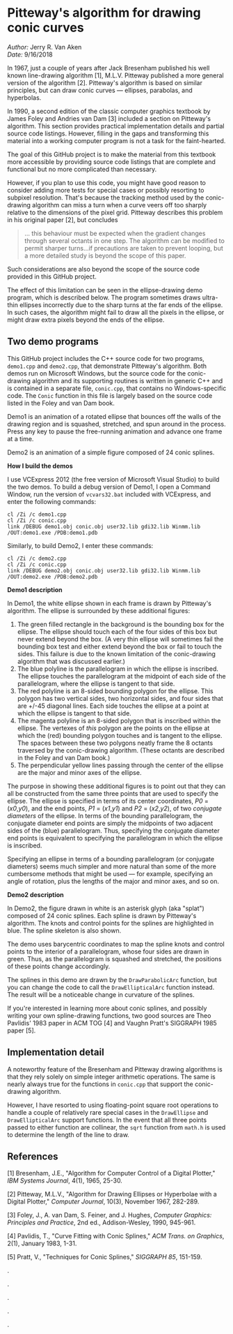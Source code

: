 # Pitteway's algorithm for drawing conic curves
  
_Author:_ Jerry R. Van Aken  
_Date:_ 9/16/2018

In 1967, just a couple of years after Jack Bresenham published his well known line-drawing algorithm [1], M.L.V. Pitteway published a more general version of the algorithm [2]. Pitteway's algorithm is based on similar principles, but can draw conic curves — ellipses, parabolas, and hyperbolas.

In 1990, a second edition of the classic computer graphics textbook by James Foley and Andries van Dam [3] included a section on Pitteway's algorithm. This section provides practical implementation details and partial source code listings. However, filling in the gaps and transforming this material into a working computer program is not a task for the faint-hearted.

The goal of this GitHub project is to make the material from this textbook more accessible by providing source code listings that are complete and functional but no more complicated than necessary. 

However, if you plan to use this code, you might have good reason to consider adding more tests for special cases or possibly resorting to subpixel resolution. That's because the tracking method used by the conic-drawing algorithm can miss a turn when a curve veers off too sharply relative to the dimensions of the pixel grid. Pitteway describes this problem in his original paper [2], but concludes 

>... this behaviour must be expected when the gradient changes through several octants in one step. The algorithm can be modified to permit sharper turns...if precautions are taken to prevent looping, but a more detailed study is beyond the scope of this paper.

Such considerations are also beyond the scope of the source code provided in this GitHub project.

The effect of this limitation can be seen in the ellipse-drawing demo program, which is described below. The program sometimes draws ultra-thin ellipses incorrectly due to the sharp turns at the far ends of the ellipse. In such cases, the algorithm might fail to draw all the pixels in the ellipse, or might draw extra pixels beyond the ends of the ellipse.

## Two demo programs

This GitHub project includes the C++ source code for two programs, `demo1.cpp` and `demo2.cpp`, that demonstrate Pitteway's algorithm. Both demos run on Microsoft Windows, but the source code for the conic-drawing algorithm and its supporting routines is written in generic C++ and is contained in a separate file, `conic.cpp`, that contains no Windows-specific code. The `Conic` function in this file is largely based on the source code listed in the Foley and van Dam book.

Demo1 is an animation of a rotated ellipse that bounces off the walls of the drawing region and is squashed, stretched, and spun around in the process. Press any key to pause the free-running animation and advance one frame at a time.

Demo2 is an animation of a simple figure composed of 24 conic splines.

**How I build the demos**

I use VCExpress 2012 (the free version of Microsoft Visual Studio) to build the two demos. To build a debug version of Demo1, I open a Command Window, run the version of `vcvars32.bat` included with VCExpress, and enter the following commands:

`cl /Zi /c demo1.cpp`  
`cl /Zi /c conic.cpp`  
`link /DEBUG demo1.obj conic.obj user32.lib gdi32.lib Winmm.lib /OUT:demo1.exe /PDB:demo1.pdb`

Similarly, to build Demo2, I enter these commands:
 
`cl /Zi /c demo2.cpp`  
`cl /Zi /c conic.cpp`  
`link /DEBUG demo2.obj conic.obj user32.lib gdi32.lib Winmm.lib /OUT:demo2.exe /PDB:demo2.pdb`

**Demo1 description**

In Demo1, the white ellipse shown in each frame is drawn by Pitteway's algorithm. The ellipse is surrounded by these additional figures:
1. The green filled rectangle in the background is the bounding box for the ellipse. The ellipse should touch each of the four sides of this box but never extend beyond the box. (A very thin ellipse will sometimes fail the bounding box test and either extend beyond the box or fail to touch the sides. This failure is due to the known limitation of the conic-drawing algorithm that was discussed earlier.)
2. The blue polyline is the parallelogram in which the ellipse is inscribed. The ellipse touches the parallelogram at the midpoint of each side of the parallelogram, where the ellipse is tangent to that side.
3. The red polyline is an 8-sided bounding polygon for the ellipse. This polygon has two vertical sides, two horizontal sides, and four sides that are +/-45 diagonal lines. Each side touches the ellipse at a point at which the ellipse is tangent to that side.
4. The magenta polyline is an 8-sided polygon that is inscribed within the ellipse. The vertexes of _this_ polygon are the points on the ellipse at which the (red) bounding polygon touches and is tangent to the ellipse. The spaces between these two polygons neatly frame the 8 octants traversed by the conic-drawing algorithm. (These octants are described in the Foley and van Dam book.)
5. The perpendicular yellow lines passing through the center of the ellipse are the major and minor axes of the ellipse.

The purpose in showing these additional figures is to point out that they can all be constructed from the same three points that are used to specify the ellipse. The ellipse is specified in terms of its center coordinates, _P0_ = (_x0_,_y0_), and the end points, _P1_ = (_x1_,_y1_) and _P2_ = (_x2_,_y2_), of two _conjugate diameters_ of the ellipse. In terms of the bounding parallelogram, the conjugate diameter end points are simply the midpoints of two adjacent sides of the (blue) parallelogram. Thus, specifying the conjugate diameter end points is equivalent to specifying the parallelogram in which the ellipse is inscribed.

Specifying an ellipse in terms of a bounding parallelogram (or conjugate diameters) seems much simpler and more natural than some of the more cumbersome methods that might be used — for example, specifying an angle of rotation, plus the lengths of the major and minor axes, and so on.

**Demo2 description**

In Demo2, the figure drawn in white is an asterisk glyph (aka "splat") composed of 24 conic splines. Each spline is drawn by Pitteway's algorithm. The knots and control points for the splines are highlighted in blue. The spline skeleton is also shown.

The demo uses barycentric coordinates to map the spline knots and control points to the interior of a parallelogram, whose four sides are drawn in green. Thus, as the parallelogram is squashed and stretched, the positions of these points change accordingly.

The splines in this demo are drawn by the `DrawParabolicArc` function, but you can change the code to call the `DrawEllipticalArc` function instead. The result will be a noticeable change in curvature of the splines.

If you're interested in learning more about conic splines, and possibly writing your own spline-drawing functions, two good sources are Theo Pavlidis' 1983 paper in ACM TOG [4] and Vaughn Pratt's SIGGRAPH 1985 paper [5].

## Implementation detail

A noteworthy feature of the Bresenham and Pitteway drawing algorithms is that they rely solely on simple integer arithmetic operations. The same is nearly always true for the functions in `conic.cpp` that support the conic-drawing algorithm.

However, I have resorted to using floating-point square root operations to handle a couple of relatively rare special cases in the `DrawEllipse` and `DrawEllipticalArc` support functions. In the event that all three points passed to either function are collinear, the `sqrt` function from `math.h` is used to determine the length of the line to draw.

## References

[1] Bresenham, J.E., "Algorithm for Computer Control of a Digital Plotter," _IBM Systems Journal_, 4(1), 1965, 25-30.

[2] Pitteway, M.L.V., "Algorithm for Drawing Ellipses or Hyperbolae with a Digital Plotter," _Computer Journal_, 10(3), November 1967, 282-289.

[3] Foley, J., A. van Dam, S. Feiner, and J. Hughes, _Computer Graphics: Principles and Practice_, 2nd ed., Addison-Wesley, 1990, 945-961.

[4] Pavlidis, T., "Curve Fitting with Conic Splines," _ACM Trans. on Graphics_, 2(1), January 1983, 1-31.

[5] Pratt, V., "Techniques for Conic Splines," _SIGGRAPH 85_, 151-159.

.

.

.

.

.























